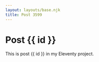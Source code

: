```yaml
---
layout: layouts/base.njk
title: Post 3599
---
```


# Post {{ id }}

This is post {{ id }} in my Eleventy project.
